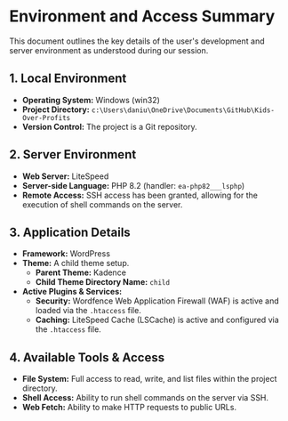 # Environment and Access Summary

This document outlines the key details of the user's development and server environment as understood during our session.

## 1. Local Environment

*   **Operating System:** Windows (win32)
*   **Project Directory:** `c:\Users\daniu\OneDrive\Documents\GitHub\Kids-Over-Profits`
*   **Version Control:** The project is a Git repository.

## 2. Server Environment

*   **Web Server:** LiteSpeed
*   **Server-side Language:** PHP 8.2 (handler: `ea-php82___lsphp`)
*   **Remote Access:** SSH access has been granted, allowing for the execution of shell commands on the server.

## 3. Application Details

*   **Framework:** WordPress
*   **Theme:** A child theme setup.
    *   **Parent Theme:** Kadence
    *   **Child Theme Directory Name:** `child`
*   **Active Plugins & Services:**
    *   **Security:** Wordfence Web Application Firewall (WAF) is active and loaded via the `.htaccess` file.
    *   **Caching:** LiteSpeed Cache (LSCache) is active and configured via the `.htaccess` file.

## 4. Available Tools & Access

*   **File System:** Full access to read, write, and list files within the project directory.
*   **Shell Access:** Ability to run shell commands on the server via SSH.
*   **Web Fetch:** Ability to make HTTP requests to public URLs.
